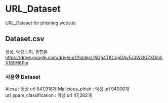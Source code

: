 # URL_Dataset
URL_Dataset for phishing website
## Dataset.csv
정상, 악성 URL 통합본
https://drive.google.com/drive/u/1/folders/1jOg4TKCqpDAvFJ3WzIG7XDmhX189H8Pm

### 사용한 Dataset
Alexa : 정상 url 547,918개
Malicious_phish : 악성 url 94000개
url_spam_classification : 악성 url 47,282개
